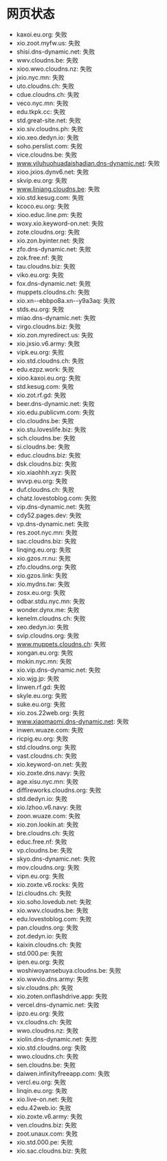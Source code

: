 # 网页状态
- kaxoi.eu.org: 失败
- xio.zoot.myfw.us: 失败
- shisi.dns-dynamic.net: 失败
- wwv.cloudns.be: 失败
- xioo.wwo.cloudns.nz: 失败
- jxio.nyc.mn: 失败
- uto.cloudns.ch: 失败
- cdue.cloudns.ch: 失败
- veco.nyc.mn: 失败
- edu.tkpk.cc: 失败
- std.great-site.net: 失败
- xio.siv.cloudns.ph: 失败
- xio.xeo.dedyn.io: 失败
- soho.perslist.com: 失败
- vice.cloudns.be: 失败
- www.yiluhuohuadaishadian.dns-dynamic.net: 失败
- xioo.jxios.dynv6.net: 失败
- skvip.eu.org: 失败
- www.liniang.cloudns.be: 失败
- xio.std.kesug.com: 失败
- kcoco.eu.org: 失败
- xioo.educ.line.pm: 失败
- woxy.xio.keyword-on.net: 失败
- zote.cloudns.org: 失败
- xio.zon.byinter.net: 失败
- zfo.dns-dynamic.net: 失败
- zok.free.nf: 失败
- tau.cloudns.biz: 失败
- viko.eu.org: 失败
- fox.dns-dynamic.net: 失败
- muppets.cloudns.ch: 失败
- xio.xn--ebbpo8a.xn--y9a3aq: 失败
- stds.eu.org: 失败
- miao.dns-dynamic.net: 失败
- virgo.cloudns.biz: 失败
- xio.zon.myredirect.us: 失败
- xio.jxsio.v6.army: 失败
- vipk.eu.org: 失败
- xio.std.cloudns.ch: 失败
- edu.ezpz.work: 失败
- xioo.kaxoi.eu.org: 失败
- std.kesug.com: 失败
- xio.zot.rf.gd: 失败
- beer.dns-dynamic.net: 失败
- xio.edu.publicvm.com: 失败
- clo.cloudns.be: 失败
- xio.stu.loveslife.biz: 失败
- sch.cloudns.be: 失败
- si.cloudns.be: 失败
- educ.cloudns.biz: 失败
- dsk.cloudns.biz: 失败
- xio.xiaohhh.xyz: 失败
- wvvp.eu.org: 失败
- duf.cloudns.ch: 失败
- chatz.lovestoblog.com: 失败
- vip.dns-dynamic.net: 失败
- cdy52.pages.dev: 失败
- vp.dns-dynamic.net: 失败
- res.zoot.nyc.mn: 失败
- sac.cloudns.biz: 失败
- linqing.eu.org: 失败
- xio.gzos.rr.nu: 失败
- zfo.cloudns.org: 失败
- xio.gzos.link: 失败
- xio.mydns.tw: 失败
- zosx.eu.org: 失败
- odbar.stdu.nyc.mn: 失败
- wonder.dynx.me: 失败
- kenelm.cloudns.ch: 失败
- xeo.dedyn.io: 失败
- svip.cloudns.org: 失败
- www.muppets.cloudns.ch: 失败
- xongan.eu.org: 失败
- mokin.nyc.mn: 失败
- xio.vip.dns-dynamic.net: 失败
- xio.wjg.jp: 失败
- linwen.rf.gd: 失败
- skyle.eu.org: 失败
- suke.eu.org: 失败
- xio.zos.22web.org: 失败
- www.xiaomaomi.dns-dynamic.net: 失败
- inwen.wuaze.com: 失败
- ricpig.eu.org: 失败
- std.cloudns.org: 失败
- vast.cloudns.ch: 失败
- xio.keyword-on.net: 失败
- xio.zoxte.dns.navy: 失败
- age.xisu.nyc.mn: 失败
- diffireworks.cloudns.org: 失败
- std.dedyn.io: 失败
- xio.lzhoo.v6.navy: 失败
- zoon.wuaze.com: 失败
- xio.zon.lookin.at: 失败
- bre.cloudns.ch: 失败
- educ.free.nf: 失败
- vp.cloudns.be: 失败
- skyo.dns-dynamic.net: 失败
- mov.cloudns.org: 失败
- vipn.eu.org: 失败
- xio.zoxte.v6.rocks: 失败
- lzi.cloudns.ch: 失败
- xio.soho.lovedub.net: 失败
- xio.wwv.cloudns.be: 失败
- edu.lovestoblog.com: 失败
- pan.cloudns.org: 失败
- zot.dedyn.io: 失败
- kaixin.cloudns.ch: 失败
- std.000.pe: 失败
- ipen.eu.org: 失败
- woshiwoyansebuya.cloudns.be: 失败
- xio.wwvio.dns.army: 失败
- siv.cloudns.ph: 失败
- xio.zoten.onflashdrive.app: 失败
- vercel.dns-dynamic.net: 失败
- ipzo.eu.org: 失败
- vx.cloudns.ch: 失败
- wwo.cloudns.nz: 失败
- xiolin.dns-dynamic.net: 失败
- xio.std.cloudns.org: 失败
- wwo.cloudns.ch: 失败
- sen.cloudns.be: 失败
- daiwen.infinityfreeapp.com: 失败
- vercl.eu.org: 失败
- linqin.eu.org: 失败
- xio.live-on.net: 失败
- edu.42web.io: 失败
- xio.zoxte.v6.army: 失败
- ven.cloudns.biz: 失败
- zoot.unaux.com: 失败
- xio.std.000.pe: 失败
- xio.sac.cloudns.biz: 失败
